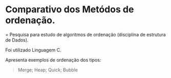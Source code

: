 # Comparativo dos Metódos de ordenação. 

= Pesquisa para estudo de algoritmos de ordenação (disciplina de estrutura de Dados).

Foi utilizado Linguagem C.

Apresenta exemplos de ordenação dos tipos:
> Merge;
> Heap;
> Quick;
> Bubble
